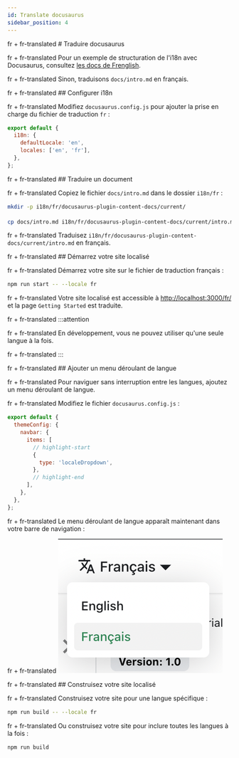 ```yaml
---
id: Translate docusaurus
sidebar_position: 4
---
```


fr + fr-translated # Traduire docusaurus

fr + fr-translated Pour un exemple de structuration de l'i18n avec Docusaurus, consultez [les docs de Frenglish](https://github.com/viv-cheung/frenglish-docs).

fr + fr-translated Sinon, traduisons `docs/intro.md` en français.

fr + fr-translated ## Configurer i18n

fr + fr-translated Modifiez `docusaurus.config.js` pour ajouter la prise en charge du fichier de traduction `fr` :

```js title="docusaurus.config.js"
export default {
  i18n: {
    defaultLocale: 'en',
    locales: ['en', 'fr'],
  },
};
```

fr + fr-translated ## Traduire un document

fr + fr-translated Copiez le fichier `docs/intro.md` dans le dossier `i18n/fr` :

```bash
mkdir -p i18n/fr/docusaurus-plugin-content-docs/current/

cp docs/intro.md i18n/fr/docusaurus-plugin-content-docs/current/intro.md
```

fr + fr-translated Traduisez `i18n/fr/docusaurus-plugin-content-docs/current/intro.md` en français.

fr + fr-translated ## Démarrez votre site localisé

fr + fr-translated Démarrez votre site sur le fichier de traduction français :

```bash
npm run start -- --locale fr
```

fr + fr-translated Votre site localisé est accessible à [http://localhost:3000/fr/](http://localhost:3000/fr/) et la page `Getting Started` est traduite.

fr + fr-translated :::attention

fr + fr-translated En développement, vous ne pouvez utiliser qu'une seule langue à la fois.

fr + fr-translated :::

fr + fr-translated ## Ajouter un menu déroulant de langue

fr + fr-translated Pour naviguer sans interruption entre les langues, ajoutez un menu déroulant de langue.

fr + fr-translated Modifiez le fichier `docusaurus.config.js` :

```js title="docusaurus.config.js"
export default {
  themeConfig: {
    navbar: {
      items: [
        // highlight-start
        {
          type: 'localeDropdown',
        },
        // highlight-end
      ],
    },
  },
};
```

fr + fr-translated Le menu déroulant de langue apparaît maintenant dans votre barre de navigation :

fr + fr-translated ![Menu déroulant de langue](./img/localeDropdown.png)

fr + fr-translated ## Construisez votre site localisé

fr + fr-translated Construisez votre site pour une langue spécifique :

```bash
npm run build -- --locale fr
```

fr + fr-translated Ou construisez votre site pour inclure toutes les langues à la fois :

```bash
npm run build
```
